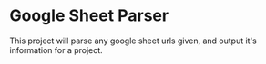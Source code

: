 # Google Sheet Parser

This project will parse any google sheet urls given, and output it's information for a project.

